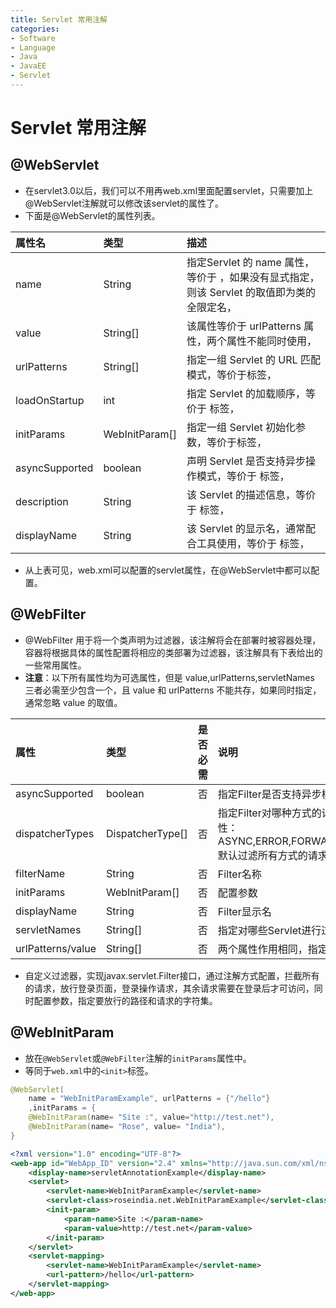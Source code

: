 ```yaml
---
title: Servlet 常用注解
categories:
- Software
- Language
- Java
- JavaEE
- Servlet
---
```

# Servlet 常用注解

## @WebServlet

-  在servlet3.0以后，我们可以不用再web.xml里面配置servlet，只需要加上@WebServlet注解就可以修改该servlet的属性了。
-  下面是@WebServlet的属性列表。

| 属性名         | **类型**       | **描述**                                                     |
| :------------- | :------------- | :----------------------------------------------------------- |
| name           | String         | 指定Servlet 的 name 属性，等价于 <servlet-name>，如果没有显式指定，则该 Servlet 的取值即为类的全限定名， |
| value          | String[]       | 该属性等价于 urlPatterns 属性，两个属性不能同时使用，          |
| urlPatterns    | String[]       | 指定一组 Servlet 的 URL 匹配模式，等价于<url-pattern>标签，    |
| loadOnStartup  | int            | 指定 Servlet 的加载顺序，等价于 <load-on-startup>标签，        |
| initParams     | WebInitParam[] | 指定一组 Servlet 初始化参数，等价于<init-param>标签，          |
| asyncSupported | boolean        | 声明 Servlet 是否支持异步操作模式，等价于<async-supported> 标签， |
| description    | String         | 该 Servlet 的描述信息，等价于 <description>标签，              |
| displayName    | String         | 该 Servlet 的显示名，通常配合工具使用，等价于 <display-name>标签， |

- 从上表可见，web.xml可以配置的servlet属性，在@WebServlet中都可以配置。

## @WebFilter

- @WebFilter 用于将一个类声明为过滤器，该注解将会在部署时被容器处理，容器将根据具体的属性配置将相应的类部署为过滤器，该注解具有下表给出的一些常用属性。
- **注意**：以下所有属性均为可选属性，但是 value,urlPatterns,servletNames 三者必需至少包含一个，且 value 和 urlPatterns 不能共存，如果同时指定，通常忽略 value 的取值。

| 属性              | 类型             | 是否必需 | 说明                                                         |
| :---------------- | :--------------- | :------- | :----------------------------------------------------------- |
| asyncSupported    | boolean          | 否       | 指定Filter是否支持异步模式                                   |
| dispatcherTypes   | DispatcherType[] | 否       | 指定Filter对哪种方式的请求进行过滤，支持的属性：ASYNC,ERROR,FORWARD,INCLUDE,REQUEST;默认过滤所有方式的请求 |
| filterName        | String           | 否       | Filter名称                                                   |
| initParams        | WebInitParam[]   | 否       | 配置参数                                                     |
| displayName       | String           | 否       | Filter显示名                                                 |
| servletNames      | String[]         | 否       | 指定对哪些Servlet进行过滤                                    |
| urlPatterns/value | String[]         | 否       | 两个属性作用相同，指定拦截的路径                             |

- 自定义过滤器，实现javax.servlet.Filter接口，通过注解方式配置，拦截所有的请求，放行登录页面，登录操作请求，其余请求需要在登录后才可访问，同时配置参数，指定要放行的路径和请求的字符集。

## @WebInitParam

- 放在`@WebServlet`或`@WebFilter`注解的`initParams`属性中。
- 等同于`web.xml`中的`<init>`标签。

```java
@WebServlet(
	name = "WebInitParamExample", urlPatterns = {"/hello"}
	,initParams = {
	@WebInitParam(name= "Site :", value="http://test.net"),
	@WebInitParam(name= "Rose", value= "India"),
}
```

```xml
<?xml version="1.0" encoding="UTF-8"?>
<web-app id="WebApp_ID" version="2.4" xmlns="http://java.sun.com/xml/ns/j2ee" xmlns:xsi="http://www.w3.org/2001/XMLSchema-instance" xsi:schemaLocation="http://java.sun.com/xml/ns/j2ee http://java.sun.com/xml/ns/j2ee/web-app_2_4.xsd">
	<display-name>servletAnnotationExample</display-name>
	<servlet>
		<servlet-name>WebInitParamExample</servlet-name>
		<servlet-class>roseindia.net.WebInitParamExample</servlet-class>
		<init-param>
			<param-name>Site :</param-name>
			<param-value>http://test.net</param-value>
		</init-param>
	</servlet>
	<servlet-mapping>
		<servlet-name>WebInitParamExample</servlet-name>
		<url-pattern>/hello</url-pattern>
	</servlet-mapping>
</web-app>
```

